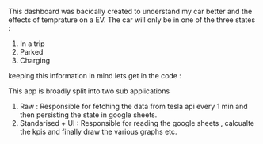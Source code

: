 This dashboard was bacically created to understand my car better and the effects of temprature on a EV. 
The car will only be in one of the three states : 

1. In a trip
2. Parked
3. Charging

keeping this information in mind lets get in the code :

This app is broadly split into two sub applications 

1. Raw : Responsible for fetching the data from tesla api every 1 min and then persisting the state in google sheets. 
2. Standarised + UI : Responsible for reading the google sheets , calcualte the kpis and finally draw the various graphs etc.


